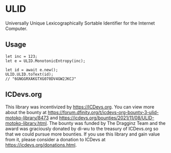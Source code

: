 # ULID

Universally Unique Lexicographically Sortable Identifier for the Internet Computer.

## Usage

```motoko
let inc = 123;
let e = ULID.MonotonicEntropy(inc);

let id = await e.new();
ULID.ULID.toText(id);
// "6GNGGRXAKGTXG070DV4GW2JKCJ"
```

## ICDevs.org

This library was incentivized by https://ICDevs.org.  You can view more about the bounty at https://forum.dfinity.org/t/icdevs-org-bounty-3-ulid-motoko-library/8473 and https://icdevs.org/bounties/2021/11/08/ULID-motoko-library.html.  The bounty was funded by The Dragginz Team and the award was graciously donated by di-wu to the treasury of ICDevs.org so that we could pursue more bounties.  If you use this library and gain value from it, please consider a donation to ICDevs at https://icdevs.org/donations.html.
